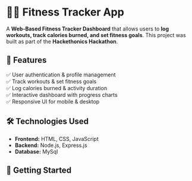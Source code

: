 # 🏋️‍♂️ Fitness Tracker App  

A **Web-Based Fitness Tracker Dashboard** that allows users to **log workouts, track calories burned, and set fitness goals**. This project was built as part of the **Hackethonics Hackathon**.

## 🌟 Features  
✅ User authentication & profile management  
✅ Track workouts & set fitness goals  
✅ Log calories burned & activity duration  
✅ Interactive dashboard with progress charts  
✅ Responsive UI for mobile & desktop  

## 🛠️ Technologies Used  
- **Frontend:** HTML, CSS, JavaScript
- **Backend:** Node.js, Express.js  
- **Database:** MySql  

## 🚀 Getting Started  

